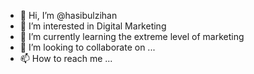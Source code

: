 - 👋 Hi, I’m @hasibulzihan
- 👀 I’m interested in Digital Marketing
- 🌱 I’m currently learning the extreme level of marketing
- 💞️ I’m looking to collaborate on ...
- 📫 How to reach me ...

<!---
hasibulzihan/hasibulzihan is a ✨ special ✨ repository because its `README.md` (this file) appears on your GitHub profile.
You can click the Preview link to take a look at your changes.
--->
